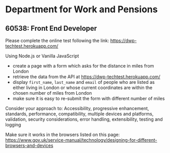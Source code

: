 # Department for Work and Pensions

## 60538: Front End Developer

Please complete the online test following the link: https://dwp-techtest.herokuapp.com/

Using Node.js or Vanilla JavaScript
- create a page with a form which asks for the distance in miles from London
- retrieve the data from the API at https://dwp-techtest.herokuapp.com/
- display `first_name`, `last_name` and `email` of people who are listed as either living in London or whose current coordinates are within the chosen number of miles from London
- make sure it is easy to re-submit the form with different number of miles

Consider your approach to: Accessibility, progressive enhancement, standards, performance, compatibility, multiple devices and platforms, validation, security considerations, error handling, extensibility, testing and logging

Make sure it works in the browsers listed on this page: https://www.gov.uk/service-manual/technology/designing-for-different-browsers-and-devices